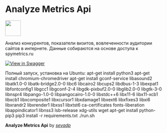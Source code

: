 # Analyze Metrics Api
<img src="https://raw.githubusercontent.com/swagger-api/swagger.io/wordpress/images/assets/SWU-logo-clr.png" height="50">

Анализ конкурентов, показатели визитов, вовлеченности аудитории сайтов в интернете.
Данные собираются на основе доступа к spymetrics.ru

[![View in Swagger](http://jessemillar.github.io/view-in-swagger-button/button.svg)](http://193.178.169.224:5000/api/v1/docs/)

Полный запуск, установка на Ubuntu:
apt-get install python3
apt-get install chromium-chromedriver
apt-get install gconf-service libasound2 libatk1.0-0 libatk-bridge2.0-0 libc6 libcairo2 libcups2 libdbus-1-3 libexpat1 libfontconfig1 libgcc1 libgconf-2-4 libgdk-pixbuf2.0-0 libglib2.0-0 libgtk-3-0 libnspr4 libpango-1.0-0 libpangocairo-1.0-0 libstdc++6 libx11-6 libx11-xcb1 libxcb1 libxcomposite1 libxcursor1 libxdamage1 libxext6 libxfixes3 libxi6 libxrandr2 libxrender1 libxss1 libxtst6 ca-certificates fonts-liberation libappindicator1 libnss3 lsb-release xdg-utils wget
apt-get install python-pip3
pip3 install -r requirements.txt
./run.sh

**Analyze Metrics Api** by *[sevadp](https://github.com/sevadp)*
